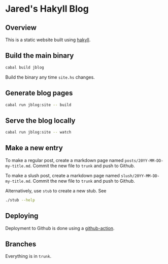# Jared's Hakyll Blog

## Overview

This is a static website built using [hakyll](https://jaspervdj.be/hakyll).

## Build the main binary

```bash
cabal build jblog
```

Build the binary any time `site.hs` changes.


## Generate blog pages

```bash
cabal run jblog:site -- build
```

## Serve the blog locally

```bash
cabal run jblog:site -- watch
```

## Make a new entry

To make a regular post, create a markdown page named
`posts/20YY-MM-DD-my-title.md`.
Commit the new file to `trunk` and push to Github.

To make a slush post, create a markdown page named
`slush/20YY-MM-DD-my-title.md`.
Commit the new file to `trunk` and push to Github.

Alternatively, use `stub` to create a new stub. See
```bash
./stub --help
```

## Deploying

Deployment to Github is done using a
[github-action](https://github.com/JaredCorduan/JaredCorduan.github.io/actions).

## Branches

Everything is in `trunk`.
